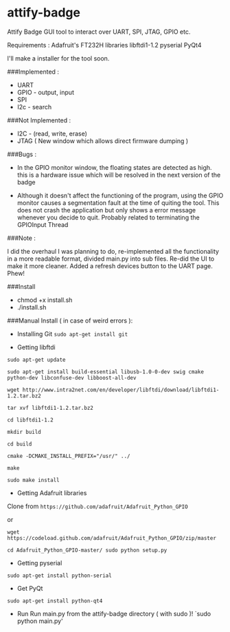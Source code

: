 # attify-badge
Attify Badge GUI tool to interact over UART, SPI, JTAG, GPIO etc.

Requirements :
Adafruit's FT232H libraries
libftdi1-1.2
pyserial
PyQt4

I'll make a installer for the tool soon.

###Implemented :
- UART
- GPIO - output, input
- SPI  
- I2c - search

###Not Implemented :
- I2C - (read, write, erase)
- JTAG  ( New window which allows direct firmware dumping )


###Bugs :

- In the GPIO monitor window, the floating states are detected as high.
  this is a hardware issue which will be resolved in the next version of
  the badge

- Although it doesn't affect the functioning of the program, using the GPIO monitor
  causes a segmentation fault at the time of quiting the tool. This does not crash the
  application but only shows a error message whenever you decide to quit. Probably related
  to terminating the GPIOInput Thread


###Note :

I did the overhaul I was planning to do, re-implemented all the functionality
in a more readable format, divided main.py into sub files. Re-did the UI to
make it more cleaner. Added a refresh devices button to the UART page. Phew!


###Install

- chmod +x install.sh
- ./install.sh

###Manual Install ( in case of weird errors ): 

- Installing Git
`sudo apt-get install git`

- Getting libftdi

`sudo apt-get update`

`sudo apt-get install build-essential libusb-1.0-0-dev swig cmake python-dev libconfuse-dev libboost-all-dev`

`wget http://www.intra2net.com/en/developer/libftdi/download/libftdi1-1.2.tar.bz2`

`tar xvf libftdi1-1.2.tar.bz2`

`cd libftdi1-1.2`

`mkdir build`

`cd build`

`cmake -DCMAKE_INSTALL_PREFIX="/usr/" ../`

`make`

`sudo make install`

- Getting Adafruit libraries

Clone from 
`https://github.com/adafruit/Adafruit_Python_GPIO`

or

`wget https://codeload.github.com/adafruit/Adafruit_Python_GPIO/zip/master`

`cd Adafruit_Python_GPIO-master/
sudo python setup.py`

- Getting pyserial

`sudo apt-get install python-serial`

- Get PyQt

`sudo apt-get install python-qt4`


- Run 
Run main.py from the attify-badge directory ( with sudo )!
`sudo python main.py'
